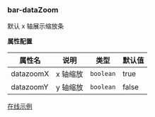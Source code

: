 ### bar-dataZoom

默认 x 轴展示缩放条

**属性配置**

| 属性名    | 说明     | 类型      | 默认值 |
| --------- | -------- | --------- | ------ |
| datazoomX | x 轴缩放 | `boolean` | true   |
| datazoomY | y 轴缩放 | `boolean` | false  |

[在线示例](/rocket-chart-gallery/example/play#bar-dataZoom)
